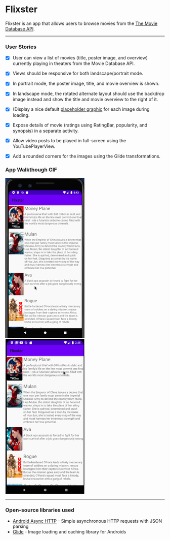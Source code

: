 # Flixster
Flixster is an app that allows users to browse movies from the [The Movie Database API](http://docs.themoviedb.apiary.io/#).

---

### User Stories

- [x] User can view a list of movies (title, poster image, and overview) currently playing in theaters from the Movie Database API.
- [x] Views should be responsive for both landscape/portrait mode.
- [x] In portrait mode, the poster image, title, and movie overview is shown.
- [x] In landscape mode, the rotated alternate layout should use the backdrop image instead and show the title and movie overview to the right of it.
- [x] (Display a nice default [placeholder graphic](https://guides.codepath.org/android/Displaying-Images-with-the-Glide-Library#advanced-usage) for each image during loading.
- [x] Expose details of movie (ratings using RatingBar, popularity, and synopsis) in a separate activity.
- [x] Allow video posts to be played in full-screen using the YouTubePlayerView.
- [x] Add a rounded corners for the images using the Glide transformations.


### App Walkthough GIF

<img src="flixster.gif" width=250><br> <img src="flixster2.gif" width=250><br>


---

### Open-source libraries used

- [Android Async HTTP](https://github.com/codepath/CPAsyncHttpClient) - Simple asynchronous HTTP requests with JSON parsing
- [Glide](https://github.com/bumptech/glide) - Image loading and caching library for Androids
